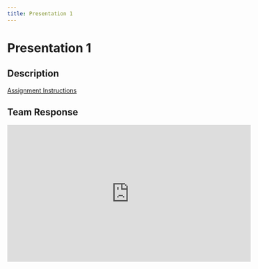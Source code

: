 ```yaml
---
title: Presentation 1
---
```


# Presentation 1

## Description
[Assignment Instructions](https://egr557.github.io/assignments/presentation-I.html)

## Team Response
<iframe width="560" height="315" src="https://www.youtube.com/embed/iwJ6JhAadY0" frameborder="0" allow="accelerometer; autoplay; clipboard-write; encrypted-media; gyroscope; picture-in-picture" allowfullscreen></iframe>

